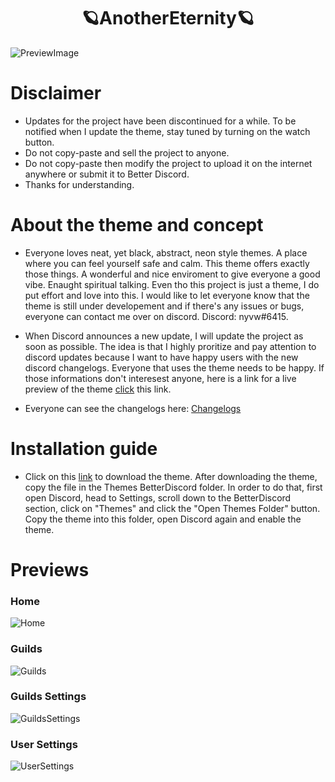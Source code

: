 <div align="center"> 

# 🪐AnotherEternity🪐

</div>

![PreviewImage](https://raw.githubusercontent.com/xy-nyxy/AnotherEternity/main/preview/Another%20Eternity%20Logo.png)

# Disclaimer
- Updates for the project have been discontinued for a while. To be notified when I update the theme, stay tuned by turning on the watch button.
- Do not copy-paste and sell the project to anyone.
- Do not copy-paste then modify the project to upload it on the internet anywhere or submit it to Better Discord.
- Thanks for understanding.

# About the theme and concept
- Everyone loves neat, yet black, abstract, neon style themes. A place where you can feel yourself safe and calm. This theme offers exactly those things. A wonderful and nice enviroment to give everyone a good vibe. 
Enaught spiritual talking. Even tho this project is just a theme, I do put effort and love into this. I would like to let everyone know that the theme is still under developement and if there's any issues or bugs, everyone can contact me over on discord. Discord: nyvw#6415.

- When Discord announces a new update, I will update the project as soon as possible. The idea is that I highly proritize and pay attention to discord updates because I want to have happy users with the new discord changelogs. Everyone that uses the theme needs to be happy.
If those informations don't interesest anyone, here is a link for a live preview of the theme [click](https://gibbu.github.io/ThemePreview/?file=https://xy-nyxy.github.io/AnotherEternity/source.css) this link. 
- Everyone can see the changelogs here: [Changelogs](https://github.com/xy-nyxy/AnotherEternity/blob/main/changelogs.md)

# Installation guide
- Click on this [link](https://downgit.github.io/#/home?url=https:%2F%2Fgithub.com%2Fxy-nyxy%2FAnotherEternity%2Fblob%2Fmain%2FAnotherEternity.theme.css) to download the theme. After downloading the theme, copy the file in the Themes BetterDiscord folder. In order to do that, first open Discord, head to Settings, scroll down to the BetterDiscord section, click on "Themes" and click the "Open Themes Folder" button. Copy the theme into this folder, open Discord again and enable the theme.

# Previews

### Home
![Home](https://raw.githubusercontent.com/xy-nyxy/AnotherEternity/main/preview/Preview%20Home.png)
### Guilds
![Guilds](https://raw.githubusercontent.com/xy-nyxy/AnotherEternity/main/preview/Preview%20Guilds.png)
### Guilds Settings
![GuildsSettings](https://raw.githubusercontent.com/xy-nyxy/AnotherEternity/main/preview/Preview%20Guild%20Settings.png)
### User Settings
![UserSettings](https://raw.githubusercontent.com/xy-nyxy/AnotherEternity/main/preview/Preview%20User%20Settings.png)
